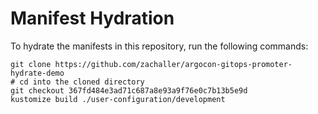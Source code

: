 # Manifest Hydration

To hydrate the manifests in this repository, run the following commands:

```shell
git clone https://github.com/zachaller/argocon-gitops-promoter-hydrate-demo
# cd into the cloned directory
git checkout 367fd484e3ad71c687a8e93a9f76e0c7b13b5e9d
kustomize build ./user-configuration/development
```

